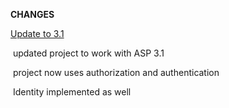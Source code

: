 **CHANGES**

<u>Update to 3.1</u>

​	updated project to work with  ASP 3.1

​	project now uses authorization and authentication

​	Identity implemented as well